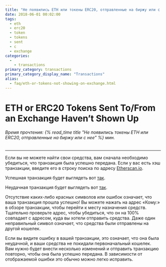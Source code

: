 ```yaml
---
title: "Не появились ETH или токены ERC20, отправленные на биржу или с нее"
date: 2018-06-01 00:02:00
tags:
  - eth
  - erc20
  - token
  - tokens
  - sent
  - с
  - exchange
categories:
  - 
    - transactions
primary_category: transactions
primary_category_display_name: "Transactions"
alias:
  - faq/eth-or-tokens-not-showing-on-exchange.html
---
```


# __ETH or ERC20 Tokens Sent To/From an Exchange Haven’t Shown Up__
###### Время прочтения: {% read_time title "Не появились токены ETH или ERC20, отправленные на биржу или с нее" %} мин.
***

Если вы не можете найти свои средства, вам сначала необходимо убедиться, что транзакция была успешно передана. Если у вас есть хэш транзакции, введите его в строку поиска по адресу [​​Etherscan.io](https://etherscan.io).

Успешная транзакция будет выглядеть вот [так](https://etherscan.io/tx/0xcde5a30a1a1514919e9c357d4e89211701aa22a741936ad9516c2987d8b097c9).

Неудачная транзакция будет выглядеть вот [так](https://etherscan.io/tx/0xf9c8514fad47eb54a414930563aabfeceb465c9f308f5f294a37edd0d669243c).

Отсутствие каких-либо красных символов или ошибок означает, что ваша транзакция прошла успешно! Вы можете нажать на адрес «Кому:» в обзоре транзакции, чтобы перейти к месту назначения средств. Тщательно проверьте адрес, чтобы убедиться, что он на 100% совпадает с адресом, куда вы хотели отправить средства. Даже один неправильный символ означает, что средства были отправлены на другой кошелек.

Если вы видите ошибку в вашей транзакции, это означает, что она была неудачной, и ваши средства не покидали первоначальный кошелек. Вам нужно будет внести несколько изменений и отправить транзакцию повторно, чтобы она была успешно передана. В зависимости от отображаемой ошибки это обычно можно легко исправить.

